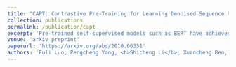 ```yaml
---
title: "CAPT: Contrastive Pre-Training for Learning Denoised Sequence Representations"
collection: publications
permalink: /publication/capt
excerpt: 'Pre-trained self-supervised models such as BERT have achieved striking success in learning sequence representations, especially for natural language processing. These models typically corrupt the given sequences with certain types of noise, such as masking, shuffling, or substitution, and then try to recover the original input. However, such pre-training approaches are prone to learning representations that are covariant with the noise, leading to the discrepancy between the pre-training and fine-tuning stage. To remedy this, we present ContrAstive Pre-Training (CAPT) to learn noise invariant sequence representations. The proposed CAPT encourages the consistency between representations of the original sequence and its corrupted version via unsupervised instance-wise training signals. In this way, it not only alleviates the pretrain-finetune discrepancy induced by the noise of pre-training, but also aids the pre-trained model in better capturing global semantics of the input via more effective sentence-level supervision. Different from most prior work that focuses on a particular modality, comprehensive empirical evidence on 11 natural language understanding and cross-modal tasks illustrates that CAPT is applicable for both language and vision-language tasks, and obtains surprisingly consistent improvement, including 0.6\% absolute gain on GLUE benchmarks and 0.8\% absolute increment on NLVR^2.'
venue: 'arXiv preprint'
paperurl: 'https://arxiv.org/abs/2010.06351'
authors: 'Fuli Luo, Pengcheng Yang, <b>Shicheng Li</b>, Xuancheng Ren, Xu Sun'
---
```

